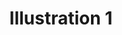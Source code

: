 ---
piece: image
published: true
title: Illustration 1
description: "According to Pettit, Norton and the other four people had arrived at a cemetery in the northeast corner of DC on the appointed hour of the evening of an appointed date. In fact, the cemetery may be seen on the map of the City of Washington published by Thomas, Cowperthwaite & Co., Philadelphia, 1850."
src: http://orbitist.s3.amazonaws.com/ugrr/2-four-refugees/images/illustration1-large.jpg
---